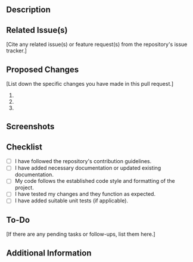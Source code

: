 ## Description

<!--Provide a brief description of the changes or feature you're adding.-->

## Related Issue(s)

[Cite any related issue(s) or feature request(s) from the repository's issue tracker.]

## Proposed Changes

[List down the specific changes you have made in this pull request.]

1.
2.
3.

## Screenshots

<!--[Please upload screenshots of the affected screens if applicable.]-->

## Checklist

- [ ] I have followed the repository's contribution guidelines.
- [ ] I have added necessary documentation or updated existing documentation.
- [ ] My code follows the established code style and formatting of the project.
- [ ] I have tested my changes and they function as expected.
- [ ] I have added suitable unit tests (if applicable).

## To-Do

[If there are any pending tasks or follow-ups, list them here.]

## Additional Information

<!--[Include any additional information that may be relevant, such as screenshots, GIFs, or links to external resources.]-->
